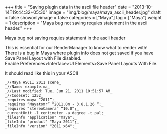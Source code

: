 +++
title = "Saving plugin data in the ascii file header"
date = "2013-10-14T19:44:32+05:30"
image = "img/blog/maya/maya_ascii_header.jpg"
draft = false
showonlyimage = false
categories = ["Maya"]
tag = ["Maya"]
weight = 1
description = "Maya bug not saving requies statement in the ascii header."
+++

Maya bug not saving requies statement in the ascii header 
<!--more-->


This is essential for our RenderManager to know what to render with!  
There is a bug in Maya where plugin info does not get saved if you have Save Panel Layout with File disabled.  
Enable Preferences>Interface>UI Elements>Save Panel Layouts With File.  

It should read like this in your ASCII
```
_//Maya ASCII 2011 scene_  
_//Name: example.ma_  
_//Last modified: Tue, Jun 21, 2011 10:51:57 AM_  
_//Codeset: 1252_  
_requires maya “2011”;_  
_requires “Mayatomr” “2011.0m - 3.8.1.26 “;_  
_requires “stereoCamera” “10.0”;_  
_currentUnit -l centimeter -a degree -t pal;_  
_fileInfo "application" "maya";_  
_fileInfo "product" "Maya 2011";_  
_fileInfo "version" "2011 x64";_  
```